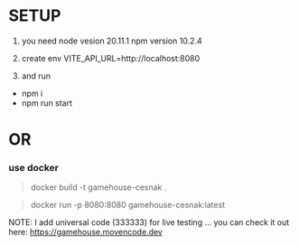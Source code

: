 # SETUP
1. you need
node vesion 20.11.1
npm version 10.2.4

2. create env
VITE_API_URL=http://localhost:8080

3. and run 
- npm i
- npm run start

# OR

### use docker

> docker build -t gamehouse-cesnak .

> docker run -p 8080:8080 gamehouse-cesnak:latest


NOTE: I add universal code (333333) for live testing ... 
you can check it out here: https://gamehouse.movencode.dev
